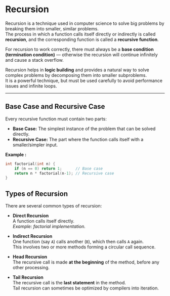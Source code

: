 # Recursion

Recursion is a technique used in computer science to solve big problems by breaking them into smaller, similar problems.  
The process in which a function calls itself directly or indirectly is called **recursion**, and the corresponding function is called a **recursive function**.  

For recursion to work correctly, there must always be a **base condition (termination condition)** — otherwise the recursion will continue infinitely and cause a stack overflow.

Recursion helps in **logic building** and provides a natural way to solve complex problems by decomposing them into smaller subproblems.  
It is a powerful technique, but must be used carefully to avoid performance issues and infinite loops.  


---

## Base Case and Recursive Case
Every recursive function must contain two parts:

- **Base Case:** The simplest instance of the problem that can be solved directly.  
- **Recursive Case:** The part where the function calls itself with a smaller/simpler input.  

**Example :**

```c
int factorial(int n) {
    if (n == 0) return 1;      // Base case
    return n * factorial(n-1); // Recursive case
}
```

## Types of Recursion

There are several common types of recursion:

- **Direct Recursion**  
  A function calls itself directly.  
  *Example: factorial implementation.*

- **Indirect Recursion**  
  One function (say `A`) calls another (`B`), which then calls `A` again.  
  This involves two or more methods forming a circular call sequence.  

- **Head Recursion**  
  The recursive call is made **at the beginning** of the method, before any other processing.  

- **Tail Recursion**  
  The recursive call is the **last statement** in the method.  
  Tail recursion can sometimes be optimized by compilers into iteration.  






